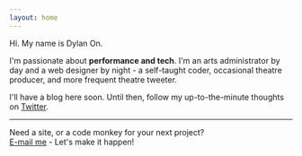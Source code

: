 ```yaml
---
layout: home
---
```


<p class="h1"><span class="hi">Hi.</span> <span class="mynameis">My name is Dylan On.</span></p>

<div class="hometext">
<p>
	I'm passionate about <strong>performance and tech</strong>. I'm an arts administrator by day and
	a web designer by night - a self-taught coder, occasional theatre producer,
	and more frequent theatre tweeter.
</p>
<p>
	I'll have a blog here soon. Until then, follow my up-to-the-minute thoughts on <a href="https://twitter.com/dylanon">Twitter</a>.
</p>
<hr>
<p class="small">Need a site, or a code monkey for your next project?<br><a href="mailto:hey@dylanon.com">E-mail me</a> - Let's make it happen!</p>
</div>